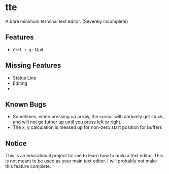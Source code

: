 # tte

A bare minimum terminal text editor. (Severely incomplete)

## Features

- `Ctrl + q` : Quit

## Missing Features

- Status Line
- Editing
- ...

## Known Bugs

- Sometimes, when pressing up arrow, the cursor will randomly get stuck, and will not go futher up until you press left or right.
- The x, y calculation is messed up for non-zero start position for buffers

## Notice

This is an educational project for me to learn how to build a text editor. This is not meant to be used as your main text editor. I will probably not make this feature complete.